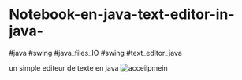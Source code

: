 # Notebook-en-java-text-editor-in-java-
#java #swing #java_files_IO #swing #text_editor_java

un simple editeur de texte en java 
![acceilpmein](https://user-images.githubusercontent.com/54851310/109841390-48c10c00-7c49-11eb-8c12-b8cb5db84a18.PNG)
